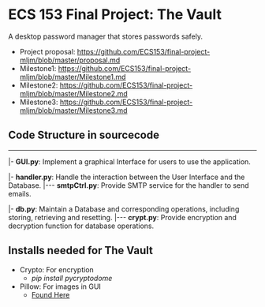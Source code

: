 # ECS 153 Final Project: The Vault
A desktop password manager that stores passwords safely.

+ Project proposal: https://github.com/ECS153/final-project-mljm/blob/master/proposal.md
+ Milestone1: https://github.com/ECS153/final-project-mljm/blob/master/Milestone1.md
+ Milestone2: https://github.com/ECS153/final-project-mljm/blob/master/Milestone2.md
+ Milestone3: https://github.com/ECS153/final-project-mljm/blob/master/Milestone3.md

## Code Structure in sourcecode
-------------------------------------
|- **GUI.py**: Implement a graphical Interface for users to use the application.

|- **handler.py**: Handle the interaction between the User Interface and the Database.
|--- **smtpCtrl.py**: Provide SMTP service for the handler to send emails.

|- **db.py**: Maintain a Database and corresponding operations, including storing, retrieving and resetting.
|--- **crypt.py**: Provide encryption and decryption function for database operations.


## Installs needed for The Vault
+ Crypto: For encryption
  + _pip install pycryptodome_
+ Pillow: For images in GUI
  + [Found Here](https://www.lfd.uci.edu/~gohlke/pythonlibs/#pillow)
